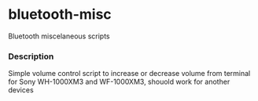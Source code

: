 # bluetooth-misc
Bluetooth miscelaneous scripts


### Description

Simple volume control script to increase or decrease volume from terminal for Sony WH-1000XM3 and WF-1000XM3, shouold work for another devices
